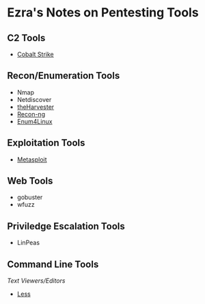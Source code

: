 # Ezra's Notes on Pentesting Tools

## C2 Tools

* [Cobalt Strike](./c2/cobalt-strike/cobalt-strike.md)

## Recon/Enumeration Tools

* Nmap
* Netdiscover
* [theHarvester](./theHarvester.md)
* [Recon-ng](./recon-ng.md)
* [Enum4Linux](./enum4linux.md)

## Exploitation Tools

* [Metasploit](./metasploit.md)

## Web Tools

* gobuster
* wfuzz

## Priviledge Escalation Tools

* LinPeas

## Command Line Tools

_Text Viewers/Editors_

* [Less](./less.md)
